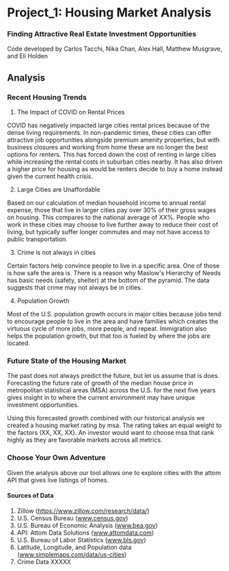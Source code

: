 # Project_1: Housing Market Analysis
### Finding Attractive Real Estate Investment Opportunities

Code developed by Carlos Tacchi, Nika Chan, Alex Hall, Matthew Musgrave, and Eli Holden

## Analysis

### Recent Housing Trends 

1. The Impact of COVID on Rental Prices

COVID has negatively impacted large cities rental prices because of the dense living requirements. In non-pandemic times, these cities can offer attractive job opportunities alongside premium amenity properties, but with business closures and working from home these are no longer the best options for renters. This has forced down the cost of renting in large cities while increasing the rental costs in suburban cities nearby. It has also driven a higher price for housing as would be renters decide to buy a home instead given the current health crisis.

2. Large Cities are Unaffordable

Based on our calculation of median household income to annual rental expense, those that live in larger cities pay over 30% of their gross wages on housing. This compares to the national average of XX%. People who work in these cities may choose to live further away to reduce their cost of living, but typically suffer longer commutes and may not have access to public transportation.

3. Crime is not always in cities

Certain factors help convince people to live in a specific area. One of those is how safe the area is. There is a reason why Maslow's Hierarchy of Needs has basic needs (safety, shelter) at the bottom of the pyramid. The data suggests that crime may not always be in cities.

4. Population Growth

Most of the U.S. population growth occurs in major cities because jobs tend to encourage people to live in the area and have families which creates the virtuous cycle of more jobs, more people, and repeat. Immigration also helps the population growth, but that too is fueled by where the jobs are located.

### Future State of the Housing Market

The past does not always predict the future, but let us assume that is does. Forecasting the future rate of growth of the median house price in metropolitan statistical areas (MSA) across the U.S. for the next five years gives insight in to where the current environment may have unique investment opportunities.

Using this forecasted growth combined with our historical analysis we created a housing market rating by msa. The rating takes an equal weight to the factors (XX, XX, XX). An investor would want to choose msa that rank highly as they are favorable markets across all metrics.

### Choose Your Own Adventure

Given the analysis above our tool allows one to explore cities with the attom API that gives live listings of homes.


#### Sources of Data

1. Zillow (https://www.zillow.com/research/data/)
2. U.S. Census Bureau (www.census.gov)
3. U.S. Bureau of Economic Analysis (www.bea.gov)
4. API: Attom Data Solutions (www.attomdata.com)
5. U.S. Bureau of Labor Statistics (www.bls.gov)
6. Latitude, Longitude, and Population data (www.simplemaps.com/data/us-cities)
7. Crime Data XXXXX



